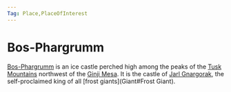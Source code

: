 ```yaml
---
Tag: Place,PlaceOfInterest
---
```

# Bos-Phargrumm
[Bos-Phargrumm](https://pathfinderwiki.com/wiki/Bos-Phargrumm) is an ice castle perched high among the peaks of the [Tusk Mountains](../Geographical-Features/Tusk-Mountains.md) northwest of the [Ginji Mesa](../Geographical-Features/Ginji-Mesa.md). It is the castle of [Jarl Gnargorak](../../NPCs/Monsters/Invidivuals/Jarl-Gnargorak.md), the self-proclaimed king of all [frost giants](Giant#Frost Giant).